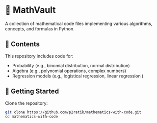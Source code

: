 # 🧮 MathVault

A collection of mathematical code files implementing various algorithms, concepts, and formulas in Python.

## 📂 Contents

This repository includes code for:

- Probability (e.g., binomial distribution, normal distribution)
- Algebra (e.g., polynomial operations, complex numbers)
- Regression models (e.g., logistical regression, linear regression )

## 🚀 Getting Started

Clone the repository:

```bash
git clone https://github.com/p2ratik/mathematics-with-code.git
cd mathematics-with-code
